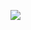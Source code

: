 [![](https://jitpack.io/v/danielmajewski94/CompactCalendar.svg)](https://jitpack.io/#danielmajewski94/CompactCalendar)
